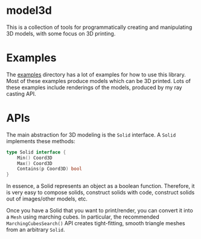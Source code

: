 # model3d

This is a collection of tools for programmatically creating and manipulating 3D models, with some focus on 3D printing.

# Examples

The [examples](examples) directory has a lot of examples for how to use this library. Most of these examples produce models which can be 3D printed. Lots of these examples include renderings of the models, produced by my ray casting API.

# APIs

The main abstraction for 3D modeling is the `Solid` interface. A `Solid` implements these methods:

```go
type Solid interface {
	Min() Coord3D
	Max() Coord3D
	Contains(p Coord3D) bool
}
```

In essence, a Solid represents an object as a boolean function. Therefore, it is very easy to compose solids, construct solids with code, construct solids out of images/other models, etc.

Once you have a Solid that you want to print/render, you can convert it into a `Mesh` using marching cubes. In particular, the recommended `MarchingCubesSearch()` API creates tight-fitting, smooth triangle meshes from an arbitrary `Solid`.

